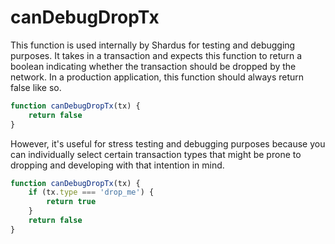 # canDebugDropTx

This function is used internally by Shardus for testing and debugging purposes. It takes in a transaction and expects this function to return a boolean indicating whether the transaction should be dropped by the network. In a production application, this function should always return false like so.

```ts
function canDebugDropTx(tx) {
    return false
}
```

However, it's useful for stress testing and debugging purposes because you can individually select certain transaction types that might be prone to dropping and developing with that intention in mind.

```ts
function canDebugDropTx(tx) {
    if (tx.type === 'drop_me') {
        return true
    }
    return false
}
```
